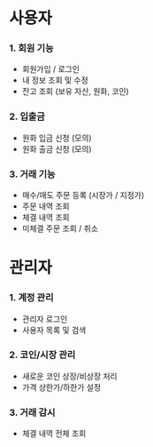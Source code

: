# 사용자
### **1. 회원 기능**
- 회원가입 / 로그인
- 내 정보 조회 및 수정
- 잔고 조회 (보유 자산, 원화, 코인)

### **2. 입출금**
- 원화 입금 신청 (모의)
- 원화 출금 신청 (모의)

### **3. 거래 기능**
- 매수/매도 주문 등록 (시장가 / 지정가)
- 주문 내역 조회
- 체결 내역 조회
- 미체결 주문 조회 / 취소

# 관리자
### **1. 계정 관리**
- 관리자 로그인
- 사용자 목록 및 검색

### **2. 코인/시장 관리**
- 새로운 코인 상장/비상장 처리
- 가격 상한가/하한가 설정

### **3. 거래 감시**
- 체결 내역 전체 조회

